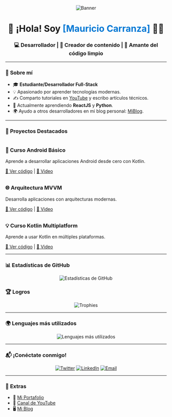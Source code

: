 <!-- Banner principal -->
<p align="center">
  <img src="https://via.placeholder.com/1200x300?text=Bienvenidos+a+mi+Perfil+%F0%9F%8C%88" alt="Banner">
</p>

<h1 align="center">👋 ¡Hola! Soy <span style="color:#0078D4;">[Mauricio Carranza]</span> 👨‍💻</h1>
<h3 align="center">💻 Desarrollador | 🚀 Creador de contenido | 🌟 Amante del código limpio</h3>

---

### 🌟 **Sobre mí**
- 🎓 **Estudiante/Desarrollador Full-Stack**
- 💡 Apasionado por aprender tecnologías modernas.
- ✍️ Comparto tutoriales en [YouTube](https://youtube.com) y escribo artículos técnicos.
- 🌱 Actualmente aprendiendo **ReactJS** y **Python**.
- 🌍 Ayudo a otros desarrolladores en mi blog personal: [MiBlog](https://mi-blog.com).

---

### 💼 **Proyectos Destacados**
<div style="display: flex; flex-wrap: wrap; gap: 10px;">
  <!-- Proyecto 1 -->
  <div>
    <h3>📱 Curso Android Básico</h3>
    <p>Aprende a desarrollar aplicaciones Android desde cero con Kotlin.</p>
    <a href="https://github.com/tu-repo-basico">📄 Ver código</a> | <a href="https://youtube.com/tu-video-basico">🎥 Video</a>
  </div>
  <!-- Proyecto 2 -->
  <div>
    <h3>🌐 Arquitectura MVVM</h3>
    <p>Desarrolla aplicaciones con arquitecturas modernas.</p>
    <a href="https://github.com/tu-repo-mvvm">📄 Ver código</a> | <a href="https://youtube.com/tu-video-mvvm">🎥 Video</a>
  </div>
  <!-- Proyecto 3 -->
  <div>
    <h3>💡 Curso Kotlin Multiplatform</h3>
    <p>Aprende a usar Kotlin en múltiples plataformas.</p>
    <a href="https://github.com/tu-repo-kotlin">📄 Ver código</a> | <a href="https://youtube.com/tu-video-kotlin">🎥 Video</a>
  </div>
</div>

---

### 📊 **Estadísticas de GitHub**
<p align="center">
  <img src="https://github-readme-stats.vercel.app/api?username=TuNombreDeUsuario&show_icons=true&theme=radical" alt="Estadísticas de GitHub">
</p>

### 🏆 **Logros**
<p align="center">
  <img src="https://github-profile-trophy.vercel.app/?username=TuNombreDeUsuario&theme=onedark&margin-w=15" alt="Trophies">
</p>

---

### 🌍 **Lenguajes más utilizados**
<p align="center">
  <img src="https://github-readme-stats.vercel.app/api/top-langs/?username=TuNombreDeUsuario&layout=compact&theme=radical" alt="Lenguajes más utilizados">
</p>

---

### 📬 **¡Conéctate conmigo!**
<p align="center">
  <a href="https://twitter.com/TuUsuario"><img src="https://img.shields.io/badge/Twitter-%231DA1F2.svg?style=for-the-badge&logo=twitter&logoColor=white" alt="Twitter"></a>
  <a href="https://linkedin.com/in/TuUsuario"><img src="https://img.shields.io/badge/LinkedIn-%230A66C2.svg?style=for-the-badge&logo=linkedin&logoColor=white" alt="LinkedIn"></a>
  <a href="mailto:tuemail@gmail.com"><img src="https://img.shields.io/badge/Email-D14836?style=for-the-badge&logo=gmail&logoColor=white" alt="Email"></a>
</p>

---

### 🎨 **Extras**
- 📄 [Mi Portafolio](https://mi-portafolio.com)
- 🎥 [Canal de YouTube](https://youtube.com/tu-canal)
- 🖥️ [Mi Blog](https://mi-blog.com)
